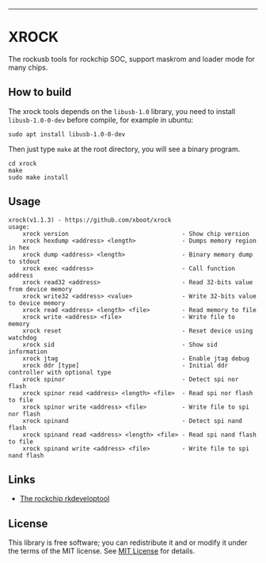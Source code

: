 
***
# XROCK
The rockusb tools for rockchip SOC, support maskrom and loader mode for many chips.

## How to build

The xrock tools depends on the `libusb-1.0` library, you need to install `libusb-1.0-0-dev` before compile, for example in ubuntu:
```shell
sudo apt install libusb-1.0-0-dev
```

Then just type `make` at the root directory, you will see a binary program.

```shell
cd xrock
make
sudo make install
```

## Usage

```
xrock(v1.1.3) - https://github.com/xboot/xrock
usage:
    xrock version                                - Show chip version
    xrock hexdump <address> <length>             - Dumps memory region in hex
    xrock dump <address> <length>                - Binary memory dump to stdout
    xrock exec <address>                         - Call function address
    xrock read32 <address>                       - Read 32-bits value from device memory
    xrock write32 <address> <value>              - Write 32-bits value to device memory
    xrock read <address> <length> <file>         - Read memory to file
    xrock write <address> <file>                 - Write file to memory
    xrock reset                                  - Reset device using watchdog
    xrock sid                                    - Show sid information
    xrock jtag                                   - Enable jtag debug
    xrock ddr [type]                             - Initial ddr controller with optional type
    xrock spinor                                 - Detect spi nor flash
    xrock spinor read <address> <length> <file>  - Read spi nor flash to file
    xrock spinor write <address> <file>          - Write file to spi nor flash
    xrock spinand                                - Detect spi nand flash
    xrock spinand read <address> <length> <file> - Read spi nand flash to file
    xrock spinand write <address> <file>         - Write file to spi nand flash
```

## Links

* [The rockchip rkdeveloptool](https://github.com/rockchip-linux/rkdeveloptool)

## License

This library is free software; you can redistribute it and or modify it under the terms of the MIT license. See [MIT License](LICENSE) for details.

